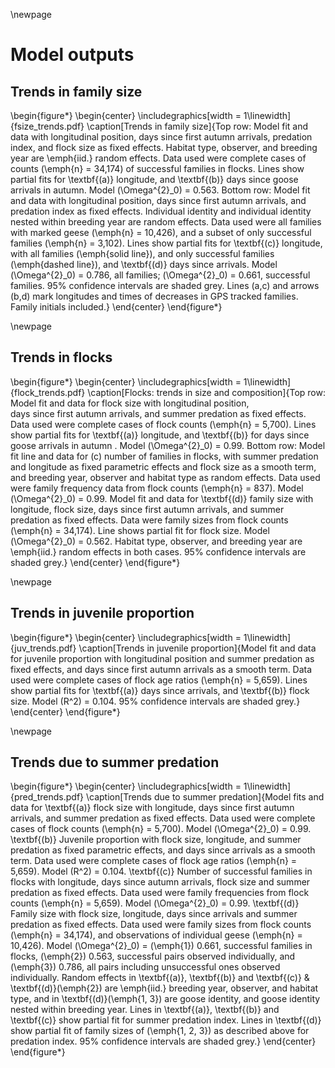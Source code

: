 
\newpage
# Model outputs
## Trends in family size
\begin{figure*}
\begin{center}
\includegraphics[width = 1\linewidth]{fsize_trends.pdf}
\caption[Trends in family size]{Top row: Model fit and data with longitudinal position, days since first
autumn arrivals, predation index, and flock size as fixed effects.
Habitat type, observer, and breeding year are \emph{iid.} random
effects. Data used were complete cases of counts (\emph{n} = 34,174) of
successful families in flocks. Lines show partial fits for \textbf{(a)}
longitude, and \textbf{(b)} days since goose arrivals in autumn. Model
\(\Omega^{2}_0\) = 0.563. Bottom row: Model fit and data with
longitudinal position, days since first autumn arrivals, and predation
index as fixed effects. Individual identity and individual identity
nested within breeding year are random effects. Data used were all
families with marked geese (\emph{n} = 10,426), and a subset of only
successful families (\emph{n} = 3,102). Lines show partial fits for
\textbf{(c)} longitude, with all families (\emph{solid line}), and only
successful families (\emph{dashed line}), and \textbf{(d)} days since
arrivals. Model \(\Omega^{2}_0\) = 0.786, all families; \(\Omega^{2}_0\)
= 0.661, successful families. 95\% confidence intervals are shaded grey.
Lines (a,c) and arrows (b,d) mark longitudes and times of decreases in
GPS tracked families. Family initials included.}
\end{center}
\end{figure*}

\newpage
## Trends in flocks

\begin{figure*}
\begin{center}
\includegraphics[width = 1\linewidth]{flock_trends.pdf}
\caption[Flocks: trends in size and composition]{Top row: Model fit and data for flock size with longitudinal position,\
days since first autumn arrivals, and summer predation as fixed effects. Data used were complete cases of flock counts (\emph{n} = 5,700). Lines show partial fits for \textbf{(a)} longitude, and \textbf{(b)} for days since goose arrivals in autumn . Model \(\Omega^{2}_0\) = 0.99. Bottom row: Model fit line and data for (c) number of families in flocks, with summer predation and longitude as fixed parametric effects and flock size as a smooth term, and breeding year, observer and habitat type as random effects. Data used were family frequency data from flock counts (\emph{n} = 837). Model \(\Omega^{2}_0\) = 0.99. Model fit and data for \textbf{(d)} family size with longitude, flock size, days since first autumn
arrivals, and summer predation as fixed effects. Data were family sizes from flock counts (\emph{n} = 34,174). Line shows partial fit for flock size. Model \(\Omega^{2}_0\) = 0.562. Habitat type, observer, and breeding year are \emph{iid.} random effects in both cases. 95\% confidence intervals are shaded grey.}
\end{center}
\end{figure*}

\newpage
## Trends in juvenile proportion

\begin{figure*}
\begin{center}
\includegraphics[width = 1\linewidth]{juv_trends.pdf}
\caption[Trends in juvenile proportion]{Model fit and data for juvenile proportion with longitudinal position
and summer predation as fixed effects, and days since first autumn
arrivals as a smooth term. Data used were complete cases of flock age
ratios (\emph{n} = 5,659). Lines show partial fits for \textbf{(a)} days
since arrivals, and \textbf{(b)} flock size. Model \(R^2\) = 0.104. 95\%
confidence intervals are shaded grey.}
\end{center}
\end{figure*}

\newpage
## Trends due to summer predation

\begin{figure*}
\begin{center}
\includegraphics[width = 1\linewidth]{pred_trends.pdf}
\caption[Trends due to summer predation]{Model fits and data for \textbf{(a)} flock size with longitude, days
since first autumn arrivals, and summer predation as fixed effects. Data
used were complete cases of flock counts (\emph{n} = 5,700). Model
\(\Omega^{2}_0\) = 0.99. \textbf{(b)} Juvenile proportion with flock
size, longitude, and summer predation as fixed parametric effects, and
days since arrivals as a smooth term. Data used were complete cases of
flock age ratios (\emph{n} = 5,659). Model \(R^2\) = 0.104. \textbf{(c)}
Number of successful families in flocks with longitude, days since
autumn arrivals, flock size and summer predation as fixed effects. Data
used were family frequencies from flock counts (\emph{n} = 5,659). Model
\(\Omega^{2}_0\) = 0.99. \textbf{(d)} Family size with flock size,
longitude, days since arrivals and summer predation as fixed effects.
Data used were family sizes from flock counts (\emph{n} = 34,174), and
observations of individual geese (\emph{n} = 10,426). Model
\(\Omega^{2}_0\) = (\emph{1}) 0.661, successful families in flocks,
(\emph{2}) 0.563, successful pairs observed individually, and (\emph{3})
0.786, all pairs including unsuccessful ones observed individually.
Random effects in \textbf{(a)}, \textbf{(b)} and \textbf{(c)} \&
\textbf{(d)}(\emph{2}) are \emph{iid.} breeding year, observer, and
habitat type, and in \textbf{(d)}(\emph{1, 3}) are goose identity, and
goose identity nested within breeding year. Lines in \textbf{(a)},
\textbf{(b)} and \textbf{(c)} show partial fit for summer predation
index. Lines in \textbf{(d)} show partial fit of family sizes of
(\emph{1, 2, 3}) as described above for predation index. 95\% confidence
intervals are shaded grey.}
\end{center}
\end{figure*}